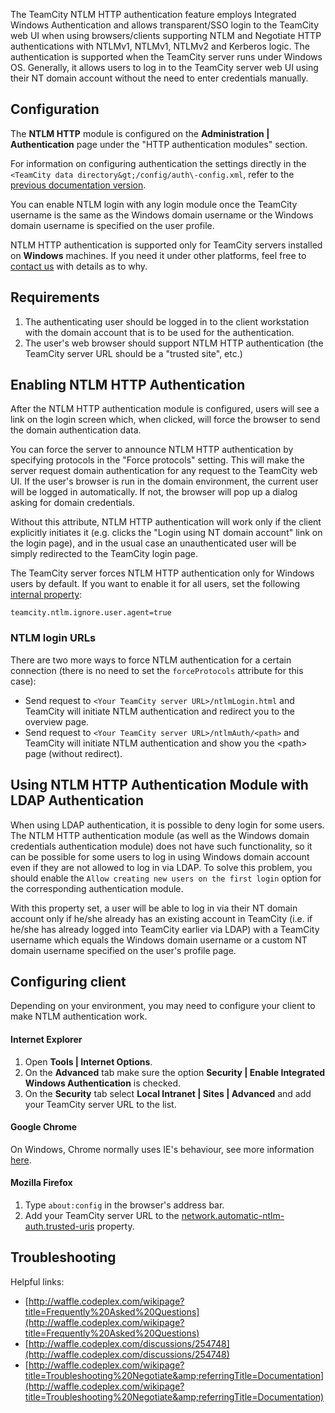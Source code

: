 [//]: # (title: NTLM HTTP Authentication)
[//]: # (auxiliary-id: NTLM HTTP Authentication)
The TeamCity NTLM HTTP authentication feature employs Integrated Windows Authentication and allows transparent/SSO login to the TeamCity web UI when using browsers/clients supporting NTLM and Negotiate HTTP authentications with NTLMv1, NTLMv1, NTLMv2 and Kerberos logic. The authentication is supported when the TeamCity server runs under Windows OS. Generally, it allows users to log in to the TeamCity server web UI using their NT domain account without the need to enter credentials manually.

## Configuration

The __NTLM HTTP__ module is configured on the __Administration | Authentication__ page under the "HTTP authentication modules" section.

<tip>

For information on configuring authentication the settings directly in the `<TeamCity data directory&gt;/config/auth\-config.xml`, refer to the [previous documentation version](https://confluence.jetbrains.com/display/TCD8/NTLM+HTTP+Authentication).
</tip>

You can enable NTLM login with any login module once the TeamCity username is the same as the Windows domain username or the Windows domain username is specified on the user profile.

<note>

NTLM HTTP authentication is supported only for TeamCity servers installed on __Windows__ machines. If you need it under other platforms, feel free to [contact us](mailto:teamcity-support@jetbrains.com) with details as to why.
</note>


[//]: # (Internal note. Do not delete. "NTLM HTTP Authenticationd226e47.txt")    

## Requirements
1. The authenticating user should be logged in to the client workstation with the domain account that is to be used for the authentication.
2. The user's web browser should support NTLM HTTP authentication (the TeamCity server URL should be a "trusted site", etc.)
## Enabling NTLM HTTP Authentication

After the NTLM HTTP authentication module is configured, users will see a link on the login screen which, when clicked, will force the browser to send the domain authentication data.

 You can force the server to announce NTLM HTTP authentication by specifying protocols in the "Force protocols" setting. This will make the server request domain authentication for any request to the TeamCity web UI. If the user's browser is run in the domain environment, the current user will be logged in automatically. If not, the browser will pop up a dialog asking for domain credentials.

Without this attribute, NTLM HTTP authentication will work only if the client explicitly initiates it (e.g. clicks the "Login using NT domain account" link on the login page), and in the usual case an unauthenticated user will be simply redirected to the TeamCity login page.


[//]: # (Internal note. Do not delete. "NTLM HTTP Authenticationd226e74.txt")    


The TeamCity server forces NTLM HTTP authentication only for Windows users by default. If you want to enable it for all users, set the following [internal property](configuring-teamcity-server-startup-properties.md):


```
teamcity.ntlm.ignore.user.agent=true

```



### NTLM login URLs

There are two more ways to force NTLM authentication for a certain connection (there is no need to set the `forceProtocols` attribute for this case):
* Send request to `<Your TeamCity server URL>/ntlmLogin.html` and TeamCity will initiate NTLM authentication and redirect you to the overview page.
* Send request to `<Your TeamCity server URL>/ntlmAuth/<path>` and TeamCity will initiate NTLM authentication and show you the &lt;path&gt; page (without redirect).

## Using NTLM HTTP Authentication Module with LDAP Authentication

When using LDAP authentication, it is possible to deny login for some users. The NTLM HTTP authentication module (as well as the Windows domain credentials authentication module) does not have such functionality, so it can be possible for some users to log in using Windows domain account even if they are not allowed to log in via LDAP. To solve this problem, you should enable the `Allow creating new users on the first login` option for the corresponding authentication module.

With this property set, a user will be able to log in via their NT domain account only if he/she already has an existing account in TeamCity (i.e. if he/she has already logged into TeamCity earlier via LDAP) with a TeamCity username which equals the Windows domain username or a custom NT domain username specified on the user's profile page.

## Configuring client

Depending on your environment, you may need to configure your client to make NTLM authentication work.

#### Internet Explorer

1. Open __Tools | Internet Options__.
2. On the __Advanced__ tab make sure the option __Security | Enable Integrated Windows Authentication__ is checked.
3. On the __Security__ tab select __Local Intranet | Sites | Advanced__ and add your TeamCity server URL to the list.

#### Google Chrome

On Windows, Chrome normally uses IE's behaviour, see more information [here](http://dev.chromium.org/developers/design-documents/http-authentication).

#### Mozilla Firefox
1. Type `about:config` in the browser's address bar.
2. Add your TeamCity server URL to the [network.automatic-ntlm-auth.trusted-uris](http://kb.mozillazine.org/Network.automatic-ntlm-auth.trusted-uris) property.

[//]: # (Internal note. Do not delete. "NTLM HTTP Authenticationd226e165.txt")    

## Troubleshooting

Helpful links:
* [http://waffle.codeplex.com/wikipage?title=Frequently%20Asked%20Questions](http://waffle.codeplex.com/wikipage?title=Frequently%20Asked%20Questions)
* [http://waffle.codeplex.com/discussions/254748](http://waffle.codeplex.com/discussions/254748)
* [http://waffle.codeplex.com/wikipage?title=Troubleshooting%20Negotiate&amp;referringTitle=Documentation](http://waffle.codeplex.com/wikipage?title=Troubleshooting%20Negotiate&amp;referringTitle=Documentation)